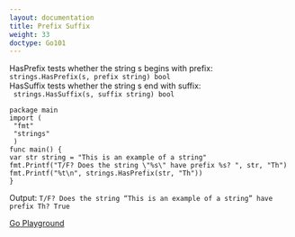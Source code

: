 ```yaml
---
layout: documentation
title: Prefix Suffix 
weight: 33
doctype: Go101
---
```




HasPrefix tests whether the string s begins with prefix:<br>
      ```strings.HasPrefix(s, prefix string) bool``` <br>
HasSuffix tests whether the string s end with suffix:<br>
     ``` strings.HasSuffix(s, suffix string) bool```
```
package main
import ( 
 "fmt"
 "strings"   
 )
func main() {
var str string = "This is an example of a string"
fmt.Printf("T/F? Does the string \"%s\" have prefix %s? ", str, "Th") 
fmt.Printf("%t\n", strings.HasPrefix(str, "Th"))
}
```

Output: ```T/F? Does the string “This is an example of a string” have prefix Th? True```



[Go Playground](https://play.golang.org/p/ZQW-WzSkzLS)
